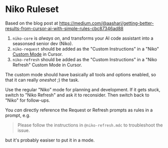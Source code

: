 # Niko Ruleset

Based on the blog post at https://medium.com/@aashari/getting-better-results-from-cursor-ai-with-simple-rules-cbc87346ad88

1. `niko-core` is *always on*, and transforms your AI code assistant into a seasonsed senior dev (Niko).
2. `niko-request` should be added as the "Custom Instructions" in a "Niko" [Custom Mode](https://docs.cursor.com/chat/custom-modes) in Cursor.
3. `niko-refresh` should be added as the "Custom Instructions" in a "Niko Refresh" Custom Mode in Cursor.

The custom mode should have basically all tools and options enabled, so that it can really _oneshot_ ;) the task.

Use the regular "Niko" mode for planning and development. If it gets stuck, switch to "Niko Refresh" and ask it to reconsider. Then switch back to "Niko" for follow-ups.

You *can* directly reference the Request or Refresh prompts as rules in a prompt, e.g. 

> Please follow the instructions in `@niko-refresh.mdc` to troubleshoot the issue.

but it's probably easiser to put it in a mode.
